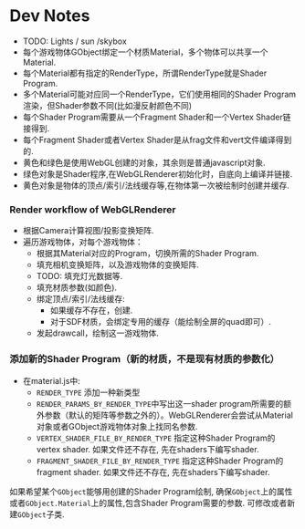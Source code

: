 # Dev Notes
- TODO: Lights / sun /skybox
- 每个游戏物体GObject绑定一个材质Material，多个物体可以共享一个Material.
- 每个Material都有指定的RenderType，所谓RenderType就是Shader Program.
- 多个Material可能对应同一个RenderType，它们使用相同的Shader Program渲染，但Shader参数不同(比如漫反射颜色不同)
- 每个Shader Program需要从一个Fragment Shader和一个Vertex Shader链接得到.
- 每个Fragment Shader或者Vertex Shader是从frag文件和vert文件编译得到的.
- 黄色和绿色是使用WebGL创建的对象，其余则是普通javascript对象.
- 绿色对象是Shader程序,在WebGLRenderer初始化时，自底向上编译并链接.
- 黄色对象是物体的顶点/索引/法线缓存等,在物体第一次被绘制时创建并缓存.

### Render workflow of WebGLRenderer
- 根据Camera计算视图/投影变换矩阵.
- 遍历游戏物体，对每个游戏物体：
  - 根据其Material对应的Program，切换所需的Shader Program.
  - 填充相机变换矩阵，以及游戏物体的变换矩阵.
  - TODO: 填充灯光数据等.
  - 填充材质参数(如颜色).
  - 绑定顶点/索引/法线缓存:
    - 如果缓存不存在，创建.
    - 对于SDF材质，会绑定专用的缓存（能绘制全屏的quad即可）.
  - 发起drawcall，绘制这一游戏物体.

### 添加新的Shader Program（新的材质，不是现有材质的参数化）
- 在material.js中:
  - `RENDER_TYPE` 添加一种新类型
  - `RENDER_PARAMS_BY_RENDER_TYPE`中写出这一shader program所需要的额外参数（默认的矩阵等参数之外的）。WebGLRenderer会尝试从Material对象或者GObject游戏物体对象上找同名参数.
  - `VERTEX_SHADER_FILE_BY_RENDER_TYPE` 指定这种Shader Program的vertex shader. 如果文件还不存在, 先在shaders下编写shader.
  - `FRAGMENT_SHADER_FILE_BY_RENDER_TYPE` 指定这种Shader Program的fragment shader. 如果文件还不存在, 先在shaders下编写shader.
  
如果希望某个`GObject`能够用创建的Shader Program绘制, 确保`GObject`上的属性或者`GObject.Material`上的属性,包含Shader Program需要的参数. 可修改或者新建`GObject`子类. 
